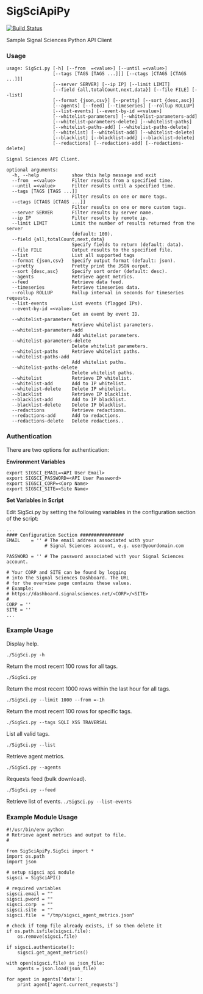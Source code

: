 # SigSciApiPy
[![Build Status](https://travis-ci.org/signalsciences/SigSciApiPy.svg?branch=master)](https://travis-ci.org/signalsciences/SigSciApiPy)

Sample Signal Sciences Python API Client

### Usage

```
usage: SigSci.py [-h] [--from  =<value>] [--until =<value>]
                 [--tags [TAGS [TAGS ...]]] [--ctags [CTAGS [CTAGS ...]]]
                 [--server SERVER] [--ip IP] [--limit LIMIT]
                 [--field {all,totalCount,next,data}] [--file FILE] [--list]
                 [--format {json,csv}] [--pretty] [--sort {desc,asc}]
                 [--agents] [--feed] [--timeseries] [--rollup ROLLUP]
                 [--list-events] [--event-by-id =<value>]
                 [--whitelist-parameters] [--whitelist-parameters-add]
                 [--whitelist-parameters-delete] [--whitelist-paths]
                 [--whitelist-paths-add] [--whitelist-paths-delete]
                 [--whitelist] [--whitelist-add] [--whitelist-delete]
                 [--blacklist] [--blacklist-add] [--blacklist-delete]
                 [--redactions] [--redactions-add] [--redactions-delete]

Signal Sciences API Client.

optional arguments:
  -h, --help            show this help message and exit
  --from  =<value>      Filter results from a specified time.
  --until =<value>      Filter results until a specified time.
  --tags [TAGS [TAGS ...]]
                        Filter results on one or more tags.
  --ctags [CTAGS [CTAGS ...]]
                        Filter results on one or more custom tags.
  --server SERVER       Filter results by server name.
  --ip IP               Filter results by remote ip.
  --limit LIMIT         Limit the number of results returned from the server
                        (default: 100).
  --field {all,totalCount,next,data}
                        Specify fields to return (default: data).
  --file FILE           Output results to the specified file.
  --list                List all supported tags
  --format {json,csv}   Specify output format (default: json).
  --pretty              Pretty print the JSON ourput.
  --sort {desc,asc}     Specify sort order (default: desc).
  --agents              Retrieve agent metrics.
  --feed                Retrieve data feed.
  --timeseries          Retrieve timeseries data.
  --rollup ROLLUP       Rollup interval in seconds for timeseries requests.
  --list-events         List events (flagged IPs).
  --event-by-id =<value>
                        Get an event by event ID.
  --whitelist-parameters
                        Retrieve whitelist parameters.
  --whitelist-parameters-add
                        Add whitelist parameters.
  --whitelist-parameters-delete
                        Delete whitelist parameters.
  --whitelist-paths     Retrieve whitelist paths.
  --whitelist-paths-add
                        Add whitelist paths.
  --whitelist-paths-delete
                        Delete whitelist paths.
  --whitelist           Retrieve IP whitelist.
  --whitelist-add       Add to IP whitelist.
  --whitelist-delete    Delete IP whitelist.
  --blacklist           Retrieve IP blacklist.
  --blacklist-add       Add to IP blacklist.
  --blacklist-delete    Delete IP blacklist.
  --redactions          Retrieve redactions.
  --redactions-add      Add to redactions.
  --redactions-delete   Delete redactions..
  ```

### Authentication

There are two options for authentication:

__Environment Variables__

```
export SIGSCI_EMAIL=<API User Email>
export SIGSCI_PASSWORD=<API User Password>
export SIGSCI_CORP=<Corp Name>
export SIGSCI_SITE=<Site Name>
```

__Set Variables in Script__

Edit SigSci.py by setting the following variables in the configuration section of the script:

```
...
#### Configuration Section ################
EMAIL    = '' # The email address associated with your
              # Signal Sciences account, e.g. user@yourdomain.com

PASSWORD = '' # The password associated with your Signal Sciences account.

# Your CORP and SITE can be found by logging
# into the Signal Sciences Dashboard. The URL 
# for the overview page contains these values.
# Example:
# https://dashboard.signalsciences.net/<CORP>/<SITE>
#
CORP = ''
SITE = ''
...
```

### Example Usage

Display help.

`./SigSci.py -h`

Return the most recent 100 rows for all tags.

`./SigSci.py`

Return the most recent 1000 rows within the last hour for all tags.

`./SigSci.py --limit 1000 --from =-1h`

Return the most recent 100 rows for specific tags.

`./SigSci.py --tags SQLI XSS TRAVERSAL`

List all valid tags.

`./SigSci.py --list`

Retrieve agent metrics.

`./SigSci.py --agents`

Requests feed (bulk download).

`./SigSci.py --feed`

Retrieve list of events.
`./SigSci.py --list-events`

### Example Module Usage

```
#!/usr/bin/env python
# Retrieve agent metrics and output to file.
#

from SigSciApiPy.SigSci import *
import os.path
import json

# setup sigsci api module
sigsci = SigSciAPI()

# required variables
sigsci.email = ""
sigsci.pword = ""
sigsci.corp  = ""
sigsci.site  = ""
sigsci.file  = "/tmp/sigsci_agent_metrics.json"

# check if temp file already exists, if so then delete it
if os.path.isfile(sigsci.file):
    os.remove(sigsci.file)

if sigsci.authenticate():
    sigsci.get_agent_metrics()

with open(sigsci.file) as json_file:    
    agents = json.load(json_file)

for agent in agents['data']:
    print agent['agent.current_requests']
```
